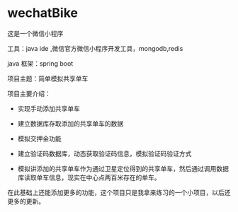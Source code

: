 # wechatBike
这是一个微信小程序

工具：java ide ,微信官方微信小程序开发工具，mongodb,redis



java 框架：spring boot

项目主题：简单模拟共享单车

项目主要介绍：

* 实现手动添加共享单车

* 建立数据库存取添加的共享单车的数据
* 模拟交押金功能

* 建立验证码数据库，动态获取验证码信息，模拟验证码验证方式

* 模拟讲添加的共享单车作为通过卫星定位得到的共享单车，然后通过调用数据库读取单车信息，现实在中心点两百米存在的单车。

在此基础上还能添加更多的功能，这个项目只是我拿来练习的一个小项目，以后还更多的更新。